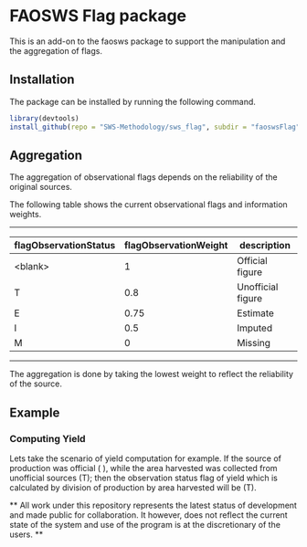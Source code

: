 # FAOSWS Flag package

This is an add-on to the faosws package to support the manipulation
and the aggregation of flags.

## Installation

The package can be installed by running the following command.

```r
library(devtools)
install_github(repo = "SWS-Methodology/sws_flag", subdir = "faoswsFlag")
```


## Aggregation

The aggregation of observational flags depends on the reliability of
the original sources. 

The following table shows the current observational flags and
information weights.

-------------------------------------------------------
flagObservationStatus|flagObservationWeight|description
---------------------|---------------------|-----------
\<blank\> |1|Official figure
T|0.8|Unofficial figure
E|0.75|Estimate
I|0.5|Imputed
M|0|Missing
-------------------------------------------------------

The aggregation is done by taking the lowest weight to reflect the
reliability of the source.

## Example

### Computing Yield

Lets take the scenario of yield computation for example. If the source
of production was official ( ), while the area harvested was collected
from unofficial sources (T); then the observation status flag of yield
which is calculated by division of production by area harvested will
be (T).

** All work under this repository represents the latest status of development and made public for collaboration. It however, does not reflect the current state of the system and use of the program is at the discretionary of the users. **
